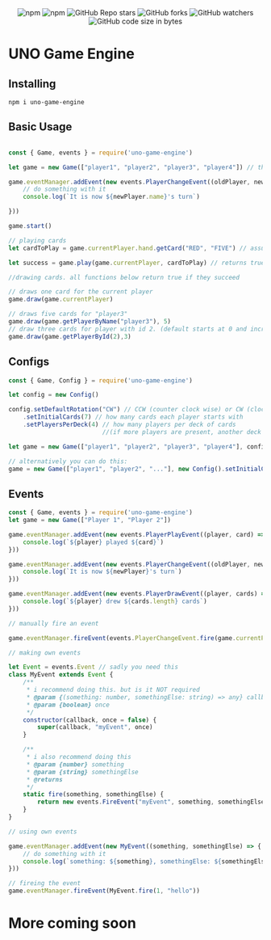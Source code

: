 <div style="text-align: center; ">

<img alt="npm" src="https://img.shields.io/npm/dt/uno-game-engine">
<img alt="npm" src="https://img.shields.io/npm/dw/uno-game-engine">
<img alt="GitHub Repo stars" src="https://img.shields.io/github/stars/1Euro7Cent/uno-game-engine">
<img alt="GitHub forks" src="https://img.shields.io/github/forks/1Euro7Cent/uno-game-engine">
<img alt="GitHub watchers" src="https://img.shields.io/github/watchers/1Euro7Cent/uno-game-engine">
<img alt="GitHub code size in bytes" src="https://img.shields.io/github/languages/code-size/1Euro7Cent/uno-game-engine">

</div>

# UNO Game Engine

## Installing

```
npm i uno-game-engine
```

## Basic Usage

```js

const { Game, events } = require('uno-game-engine')

let game = new Game(["player1", "player2", "player3", "player4"]) // this also accepts an actual player objects array. but you need to create it yourself

game.eventManager.addEvent(new events.PlayerChangeEvent((oldPlayer, newPlayer) => {
    // do something with it
    console.log(`It is now ${newPlayer.name}'s turn`)

}))

game.start()

// playing cards
let cardToPlay = game.currentPlayer.hand.getCard("RED", "FIVE") // assuming the current player has a red five in their hand

let success = game.play(game.currentPlayer, cardToPlay) // returns true if the card was played, false if it was not

//drawing cards. all functions below return true if they succeed

// draws one card for the current player
game.draw(game.currentPlayer)

// draws five cards for "player3"
game.draw(game.getPlayerByName("player3"), 5)
// draw three cards for player with id 2. (default starts at 0 and increments by 1)
game.draw(game.getPlayerById(2),3)
```

## Configs

```js
const { Game, Config } = require('uno-game-engine') 

let config = new Config()

config.setDefaultRotation("CW") // CCW (counter clock wise) or CW (clock wise)
    .setInitialCards(7) // how many cards each player starts with
    .setPlayersPerDeck(4) // how many players per deck of cards 
                          //(if more players are present, another deck (to draw from) will be created)

let game = new Game(["player1", "player2", "player3", "player4"], config)

// alternatively you can do this:
game = new Game(["player1", "player2", "..."], new Config().setInitialCards(7).setPlayersPerDeck(4))
```

## Events

```js
const { Game, events } = require('uno-game-engine')
let game = new Game(["Player 1", "Player 2"])

game.eventManager.addEvent(new events.PlayerPlayEvent((player, card) => {
    console.log(`${player} played ${card}`)
}))

game.eventManager.addEvent(new events.PlayerChangeEvent((oldPlayer, newPlayer) => {
    console.log(`It is now ${newPlayer}'s turn`)
}))

game.eventManager.addEvent(new events.PlayerDrawEvent((player, cards) => {
    console.log(`${player} drew ${cards.length} cards`)
}))

// manually fire an event

game.eventManager.fireEvent(events.PlayerChangeEvent.fire(game.currentPlayer, game.getNextPlayer()))

// making own events

let Event = events.Event // sadly you need this
class MyEvent extends Event {
    /**
     * i recommend doing this. but is it NOT required
     * @param {(something: number, somethingElse: string) => any} callback 
     * @param {boolean} once 
     */
    constructor(callback, once = false) {
        super(callback, "myEvent", once)
    }

    /**
     * i also recommend doing this
     * @param {number} something 
     * @param {string} somethingElse 
     * @returns 
     */
    static fire(something, somethingElse) {
        return new events.FireEvent("myEvent", something, somethingElse)
    }
}

// using own events

game.eventManager.addEvent(new MyEvent((something, somethingElse) => {
    // do something with it
    console.log(`something: ${something}, somethingElse: ${somethingElse}`)
}))

// fireing the event
game.eventManager.fireEvent(MyEvent.fire(1, "hello"))
```

# More coming soon

